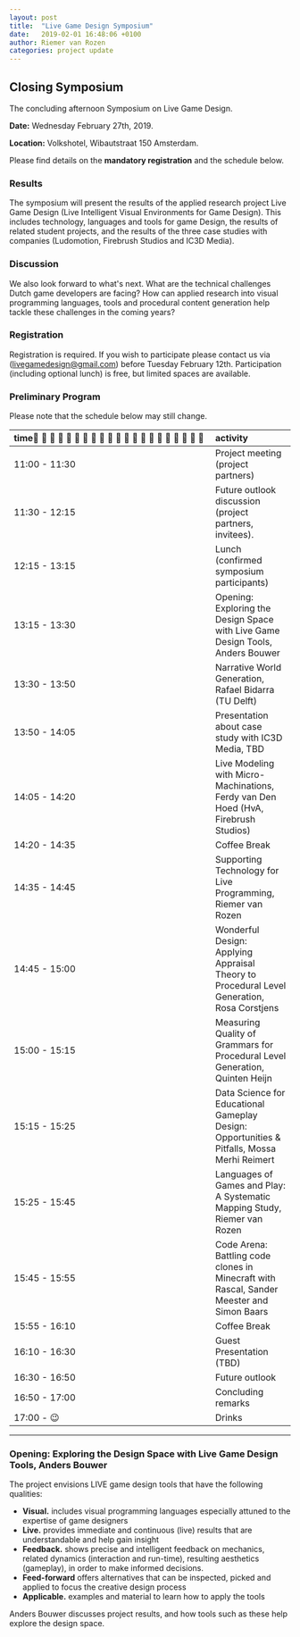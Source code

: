 ```yaml
---
layout: post
title:  "Live Game Design Symposium"
date:   2019-02-01 16:48:06 +0100
author: Riemer van Rozen
categories: project update
---
```

## Closing Symposium
The concluding afternoon Symposium on Live Game Design.                                                          

**Date:** Wednesday February 27th, 2019.

**Location:** Volkshotel, Wibautstraat 150 Amsterdam.

Please find details on the **mandatory registration** and the schedule below.

### Results 
The symposium will present the results of the applied research project Live Game Design (Live Intelligent Visual Environments for Game Design).
This includes technology, languages and tools for game Design, the results of related student projects, and the results of the three case studies with companies (Ludomotion, Firebrush Studios and IC3D Media).

### Discussion
We also look forward to what's next.
What are the technical challenges Dutch game developers are facing?
How can applied research into visual programming languages, tools and procedural content generation help tackle these challenges in the coming years?

### Registration
Registration is required. If you wish to participate please contact us via (livegamedesign@gmail.com) before Tuesday February 12th. Participation (including optional lunch) is free, but limited spaces are available.

### Preliminary Program
Please note that the schedule below may still change.

| time                     | activity                                                                         |
|:-------------------------|:---------------------------------------------------------------------------------|
| 11:00 - 11:30 | Project meeting  (project partners)                                                         |
| 11:30 - 12:15 | Future outlook discussion (project partners, invitees).                                     |
| 12:15 - 13:15 | Lunch (confirmed symposium participants)                                                    |
| 13:15 - 13:30 | Opening: Exploring the Design Space with Live Game Design Tools, Anders Bouwer              |
| 13:30 - 13:50 | Narrative World Generation, Rafael Bidarra (TU Delft)                                       |
| 13:50 - 14:05 | Presentation about case study with IC3D Media, TBD                                          |
| 14:05 - 14:20 | Live Modeling with Micro-Machinations, Ferdy van Den Hoed (HvA, Firebrush Studios)          |
| 14:20 - 14:35 | Coffee Break                                                                                |
| 14:35 - 14:45 | Supporting Technology for Live Programming, Riemer van Rozen                                |
| 14:45 - 15:00 | Wonderful Design: Applying Appraisal Theory to Procedural Level Generation, Rosa Corstjens  |
| 15:00 - 15:15 | Measuring Quality of Grammars for Procedural Level Generation, Quinten Heijn                |
| 15:15 - 15:25 | Data Science for Educational Gameplay Design: Opportunities & Pitfalls, Mossa Merhi Reimert |
| 15:25 - 15:45 | Languages of Games and Play: A Systematic Mapping Study, Riemer van Rozen                   |
| 15:45 - 15:55 | Code Arena: Battling code clones in Minecraft with Rascal, Sander Meester and Simon Baars   |
| 15:55 - 16:10 | Coffee Break                                                                                |
| 16:10 - 16:30 | Guest Presentation (TBD)                                                                    |
| 16:30 - 16:50 | Future outlook                                                                              |
| 16:50 - 17:00 | Concluding remarks                                                                          |
| 17:00 - :wink:| Drinks                                                                                      |

---

### Opening: Exploring the Design Space with Live Game Design Tools, Anders Bouwer
The project envisions LIVE game design tools that have the following qualities:
 
 * **Visual.** includes visual programming languages especially attuned to the expertise of game designers
 * **Live.** provides immediate and continuous (live) results that are understandable and help gain insight
 * **Feedback.** shows precise and intelligent feedback on mechanics, related dynamics (interaction and run-time), resulting aesthetics (gameplay), in order to make informed decisions.
 * **Feed-forward** offers alternatives that can be inspected, picked and applied to focus the creative design process
 * **Applicable.** examples and material to learn how to apply the tools

Anders Bouwer discusses project results, and how tools such as these help explore the design space.

